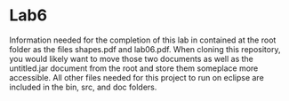 # Lab6
Information needed for the completion of this lab in contained at the root folder as the files shapes.pdf and lab06.pdf. When cloning this repository, you would likely want to move those two documents as well as the untitled.jar document from the root and store them someplace more accessible. All other files needed for this project to run on eclipse are included in the bin, src, and doc folders.
